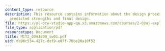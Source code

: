 ```yaml
---
content_type: resource
description: This resource contains information about the design process, failures/improvements,
  predicted strengths and final design.
file: https://ol-ocw-studio-app-qa.s3.amazonaws.com/courses/2-00aj-exploring-sea-space-earth-fundamentals-of-engineering-design-spring-2009/db98c534427cdaf9e07f76be20a10f52_MIT2_00AJs09_sw01.pdf
file_type: application/pdf
resourcetype: Document
title: MIT2_00AJs09_sw01.pdf
uid: db98c534-427c-daf9-e07f-76be20a10f52
---
```

